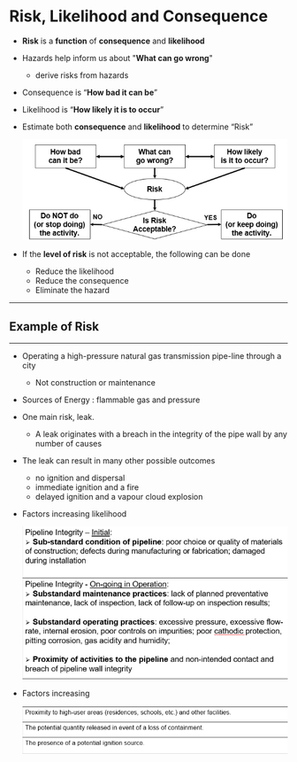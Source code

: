 # Risk, Likelihood and Consequence

- **Risk** is a **function** of **consequence** and **likelihood**

- Hazards help inform us about "**What can go wrong**"

  - derive risks from hazards

- Consequence is “**How bad it can be**” 

- Likelihood is “**How likely it is to occur**”

- Estimate both **consequence** and **likelihood** to determine “Risk”

  ![image-20220514172624128](../static/risk-consequence-likelihood.png)

- If the **level of risk** is not acceptable, the following can be done
  - Reduce the likelihood
  - Reduce the consequence
  - Eliminate the hazard

---

## Example of Risk

---

- Operating a high-pressure natural gas transmission pipe-line through a city

  - Not construction or maintenance

- Sources of Energy : flammable gas and pressure

- One main risk, leak.

  - A leak originates with a breach in the integrity of the pipe wall by any number of causes

- The leak can result in many other possible outcomes

  - no ignition and dispersal
  - immediate ignition and a fire
  - delayed ignition and a vapour cloud explosion

- Factors increasing likelihood

  ![image-20220514173305721](../static/risk-example-likelihood.png)

- Factors increasing 

  ![image-20220514174415968](../static/risk-example-consequence.png)
